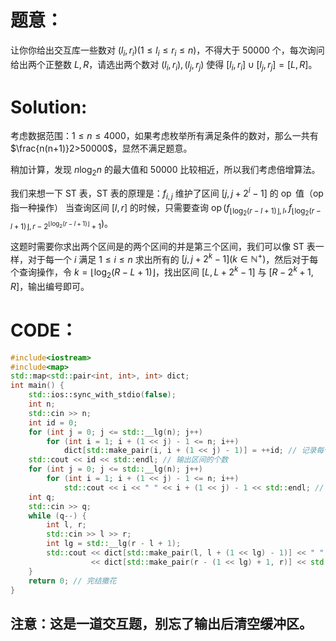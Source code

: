 # 题意：
让你你给出交互库一些数对 $(l_i,r_i)(1\leq l_i\leq r_i\leq n)$，不得大于 $50000$ 个，每次询问给出两个正整数 $L,R$，请选出两个数对 $(l_i,r_i), (l_j,r_j)$ 使得 $[l_i,r_i]\cup[l_j,r_j]=[L,R]$。

# Solution:
考虑数据范围：$1\leq n\leq4000$，如果考虑枚举所有满足条件的数对，那么一共有 $\frac{n(n+1)}2>50000$，显然不满足题意。

稍加计算，发现 $n\log_2n$ 的最大值和 $50000$ 比较相近，所以我们考虑倍增算法。

我们来想一下 ST 表，ST 表的原理是：$f_{i,j}$ 维护了区间  $[j,j+2^i-1]$ 的 $\operatorname{op}$ 值（$\operatorname{op}$ 指一种操作） 当查询区间 $[l,r]$ 的时候，只需要查询 $\operatorname{op}(f_{\lfloor \log_2(r-l+1)\rfloor,l},f_{\lfloor\log_2(r-l+1)\rfloor,r-2^{\lfloor\log_2(r-l+1)\rfloor}+1})$。

这题时需要你求出两个区间是的两个区间的并是第三个区间，我们可以像 ST 表一样，对于每一个 $i$ 满足 $1\leq i\leq n$ 求出所有的 $[j,j+2^k-1](k\in\mathbb{N^+})$，然后对于每个查询操作，令 $k=\lfloor \log_2(R-L+1)\rfloor$，找出区间 $[L,L+2^k-1]$ 与 $[R-2^k+1,R]$，输出编号即可。

# CODE：
```cpp
#include<iostream>
#include<map>
std::map<std::pair<int, int>, int> dict;
int main() {
    std::ios::sync_with_stdio(false);
    int n;
    std::cin >> n;
    int id = 0;
    for (int j = 0; j <= std::__lg(n); j++)
        for (int i = 1; i + (1 << j) - 1 <= n; i++)
            dict[std::make_pair(i, i + (1 << j) - 1)] = ++id; // 记录每个区间的编号
    std::cout << id << std::endl; // 输出区间的个数
    for (int j = 0; j <= std::__lg(n); j++)
        for (int i = 1; i + (1 << j) - 1 <= n; i++)
            std::cout << i << " " << i + (1 << j) - 1 << std::endl; // 输出区间
    int q;
    std::cin >> q;
    while (q--) {
        int l, r;
        std::cin >> l >> r;
        int lg = std::__lg(r - l + 1); 
        std::cout << dict[std::make_pair(l, l + (1 << lg) - 1)] << " "
                  << dict[std::make_pair(r - (1 << lg) + 1, r)] << std::endl; // 查找区间
    }
    return 0; // 完结撒花
}

```

## 注意：这是一道交互题，别忘了输出后清空缓冲区。